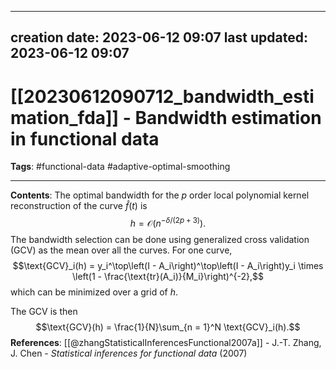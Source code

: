 
---
creation date: 2023-06-12 09:07
last updated: 2023-06-12 09:07
---
# [[20230612090712_bandwidth_estimation_fda]] - Bandwidth estimation in functional data
__Tags__: #functional-data #adaptive-optimal-smoothing 

---
__Contents__: The optimal bandwidth for the $p$ order local polynomial kernel reconstruction of the curve $\widehat{f}(t)$ is
$$h = \mathcal{O}(n^{-\delta / (2p + 3)}).$$
The bandwidth selection can be done using generalized cross validation (GCV) as the mean over all the curves. For one curve,
$$\text{GCV}_i(h) = y_i^\top\left(I - A_i\right)^\top\left(I - A_i\right)y_i \times \left(1 - \frac{\text{tr}(A_i)}{M_i}\right)^{-2},$$
which can be minimized over a grid of $h$.

The GCV is then 
$$\text{GCV}(h) = \frac{1}{N}\sum_{n = 1}^N \text{GCV}_i(h).$$
__References__:
[[@zhangStatisticalInferencesFunctional2007a]] - J.-T. Zhang, J. Chen - *Statistical inferences for functional data* (2007)